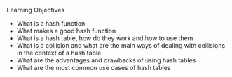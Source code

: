 Learning Objectives
- What is a hash function
- What makes a good hash function
- What is a hash table, how do they work and how to use them
- What is a collision and what are the main ways of dealing with collisions in the context of a hash table
- What are the advantages and drawbacks of using hash tables
- What are the most common use cases of hash tables
